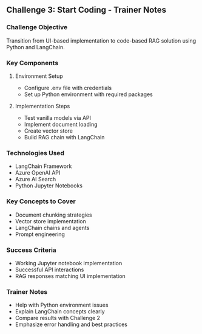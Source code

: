## Challenge 3: Start Coding - Trainer Notes

### Challenge Objective

Transition from UI-based implementation to code-based RAG solution using Python and LangChain.

### Key Components

1. Environment Setup

   - Configure .env file with credentials
   - Set up Python environment with required packages

2. Implementation Steps
   - Test vanilla models via API
   - Implement document loading
   - Create vector store
   - Build RAG chain with LangChain

### Technologies Used

- LangChain Framework
- Azure OpenAI API
- Azure AI Search
- Python Jupyter Notebooks

### Key Concepts to Cover

- Document chunking strategies
- Vector store implementation
- LangChain chains and agents
- Prompt engineering

### Success Criteria

- Working Jupyter notebook implementation
- Successful API interactions
- RAG responses matching UI implementation

### Trainer Notes

- Help with Python environment issues
- Explain LangChain concepts clearly
- Compare results with Challenge 2
- Emphasize error handling and best practices

